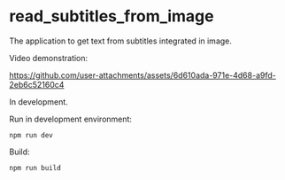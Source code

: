 # read_subtitles_from_image
The application to get text from subtitles integrated in image.

Video demonstration:

https://github.com/user-attachments/assets/6d610ada-971e-4d68-a9fd-2eb6c52160c4

In development.

Run in development environment:
```
npm run dev
```

Build:
```
npm run build
```
